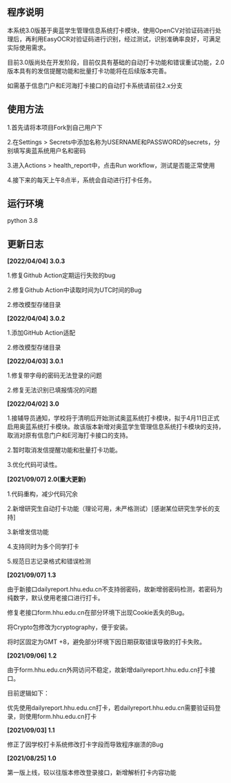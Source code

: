 ## 程序说明

本系统3.0版基于奥蓝学生管理信息系统打卡模块，使用OpenCV对验证码进行处理后，再利用EasyOCR对验证码进行识别，经过测试，识别准确率良好，可满足实际使用需求。

目前3.0版尚处在开发阶段，目前仅具有基础的自动打卡功能和错误重试功能，2.0版本具有的发信提醒功能和批量打卡功能将在后续版本完善。

如需基于信息门户和E河海打卡接口的自动打卡系统请前往2.x分支

## 使用方法
1.首先请将本项目Fork到自己用户下

2.在Settings > Secrets中添加名称为USERNAME和PASSWORD的secrets，分别填写奥蓝系统用户名和密码

3.进入Actions > health_report中，点击Run workflow，测试是否能正常使用

4.接下来的每天上午8点半，系统会自动进行打卡任务。

## 运行环境

python 3.8

## 更新日志
**[2022/04/04] 3.0.3**

1.修复Github Action定期运行失败的bug

2.修复Github Action中读取时间为UTC时间的Bug

2.修改模型存储目录

**[2022/04/04] 3.0.2**

1.添加GitHub Action适配

2.修改模型存储目录

**[2022/04/03] 3.0.1**

1.修复带字母的密码无法登录的问题

2.修复无法识别已填报情况的问题

**[2022/04/02] 3.0**

1.接辅导员通知，学校将于清明后开始测试奥蓝系统打卡模块，拟于4月11日正式启用奥蓝系统打卡模块。故该版本新增对奥蓝学生管理信息系统打卡模块的支持，取消对原有信息门户和E河海打卡接口的支持。

2.暂时取消发信提醒功能和批量打卡功能。

3.优化代码可读性。

**[2021/09/07] 2.0(重大更新)**

1.代码重构，减少代码冗余

2.新增研究生自动打卡功能（理论可用，未严格测试）[感谢某位研究生学长的支持]

3.新增发信功能

4.支持同时为多个同学打卡

5.规范日志记录格式和错误检测

**[2021/09/07] 1.3**

由于新接口dailyreport.hhu.edu.cn不支持弱密码，故新增弱密码检测，若密码为纯数字，默认使用老接口进行打卡。

修复老接口form.hhu.edu.cn在部分环境下出现Cookie丢失的Bug。

将Crypto包修改为cryptography，便于安装。

将时区固定为GMT +8，避免部分环境下因日期获取错误导致的打卡失败。

**[2021/09/06] 1.2**

由于form.hhu.edu.cn外网访问不稳定，故新增dailyreport.hhu.edu.cn打卡接口。

目前逻辑如下：

优先使用dailyreport.hhu.edu.cn打卡，若dailyreport.hhu.edu.cn需要验证码登录，则使用form.hhu.edu.cn打卡

**[2021/09/03] 1.1**

修正了因学校打卡系统修改打卡字段而导致程序崩溃的Bug

**[2021/08/25] 1.0**

第一版上线，较以往版本修改登录接口，新增解析打卡内容功能
